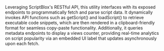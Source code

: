 Leveraging ScriptBlox's RESTful API, this utility interfaces with its exposed endpoints to programmatically fetch and parse script data. It dynamically invokes API functions such as getScript() and loadScript() to retrieve executable code snippets, which are then rendered in a clipboard-friendly format for seamless copy-paste functionality. Additionally, it queries metadata endpoints to display a views counter, providing real-time analytics on script popularity via an embedded UI label that updates asynchronously upon each fetch.
